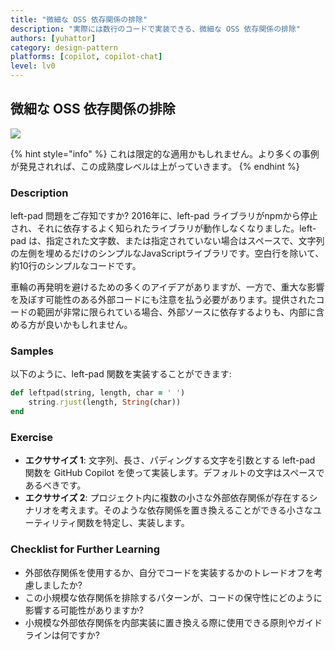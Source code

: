 ```yaml
---
title: "微細な OSS 依存関係の排除"
description: "実際には数行のコードで実装できる、微細な OSS 依存関係の排除"
authors: [yuhattor]
category: design-pattern
platforms: [copilot, copilot-chat]
level: lv0
---
```


## 微細な OSS 依存関係の排除

[<img src="https://img.shields.io/badge/Lv0-Pattern_Idea-blueviolet">](https://github.com/orgs/AI-Native-Development/projects/1/)

{% hint style="info" %}
これは限定的な適用かもしれません。より多くの事例が発見されれば、この成熟度レベルは上がっていきます。
{% endhint %}

### Description

left-pad 問題をご存知ですか? 2016年に、left-pad ライブラリがnpmから停止され、それに依存するよく知られたライブラリが動作しなくなりました。left-pad は、指定された文字数、または指定されていない場合はスペースで、文字列の左側を埋めるだけのシンプルなJavaScriptライブラリです。空白行を除いて、約10行のシンプルなコードです。

車輪の再発明を避けるための多くのアイデアがありますが、一方で、重大な影響を及ぼす可能性のある外部コードにも注意を払う必要があります。提供されたコードの範囲が非常に限られている場合、外部ソースに依存するよりも、内部に含める方が良いかもしれません。

### Samples

以下のように、left-pad 関数を実装することができます: 

```ruby
def leftpad(string, length, char = ' ')
    string.rjust(length, String(char))
end
```

### Exercise

- **エクササイズ 1**: 文字列、長さ、パディングする文字を引数とする left-pad 関数を GitHub Copilot を使って実装します。デフォルトの文字はスペースであるべきです。
- **エクササイズ 2**: プロジェクト内に複数の小さな外部依存関係が存在するシナリオを考えます。そのような依存関係を置き換えることができる小さなユーティリティ関数を特定し、実装します。

### Checklist for Further Learning

- 外部依存関係を使用するか、自分でコードを実装するかのトレードオフを考慮しましたか?
- この小規模な依存関係を排除するパターンが、コードの保守性にどのように影響する可能性がありますか?
- 小規模な外部依存関係を内部実装に置き換える際に使用できる原則やガイドラインは何ですか?
